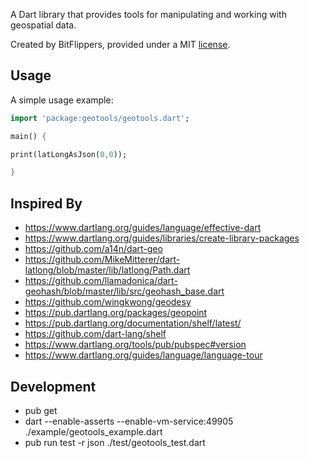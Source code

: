 A Dart library that provides tools for manipulating and working with geospatial data.

Created by BitFlippers, provided under a MIT
[license](https://github.com/bitflippers/dart-geotools/blob/master/LICENSE).

## Usage

A simple usage example:

```dart
import 'package:geotools/geotools.dart';

main() {

print(latLongAsJson(0,0));

}
```

## Inspired By

* https://www.dartlang.org/guides/language/effective-dart
* https://www.dartlang.org/guides/libraries/create-library-packages
* https://github.com/a14n/dart-geo
* https://github.com/MikeMitterer/dart-latlong/blob/master/lib/latlong/Path.dart
* https://github.com/llamadonica/dart-geohash/blob/master/lib/src/geohash_base.dart
* https://github.com/wingkwong/geodesy
* https://pub.dartlang.org/packages/geopoint
* https://pub.dartlang.org/documentation/shelf/latest/
* https://github.com/dart-lang/shelf
* https://www.dartlang.org/tools/pub/pubspec#version
* https://www.dartlang.org/guides/language/language-tour

## Development

* pub get
* dart --enable-asserts --enable-vm-service:49905 ./example/geotools_example.dart
* pub run test -r json ./test/geotools_test.dart
